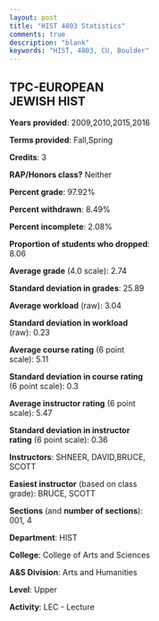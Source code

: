 ```yaml
---
layout: post
title: "HIST 4803 Statistics"
comments: true
description: "blank"
keywords: "HIST, 4803, CU, Boulder"
--- 
```

<head>
<script src="https://ajax.googleapis.com/ajax/libs/jquery/2.1.3/jquery.min.js"></script>
<script src="https://dl.dropboxusercontent.com/s/pc42nxpaw1ea4o9/highcharts.js?dl=0"></script>
<!-- <script src="../assets/js/highcharts.js"></script> -->
<style type="text/css">@font-face {
	font-family: "Bebas Neue";
	src: url(https://www.filehosting.org/file/details/544349/BebasNeue%20Regular.otf) format("opentype");
	}
	h1.Bebas { 
		font-family: "Bebas Neue", Verdana, Tahoma;
	}
</style>
</head>
<body>
	<div id="container" style="float: right; width: 45%; height: 88%; margin-left: 2.5%; margin-right: 2.5%;"></div>
	<script language="JavaScript">
		$(document).ready(function() {
		var chart = {type: 'column'};
		var title = {text: 'Grade Distribution'};
		var xAxis = {categories: ['A','B','C','D','F'],crosshair: true};
		var yAxis = {min: 0,title: {text: 'Percentage'}};
		var tooltip = {headerFormat: '<center><b><span style="font-size:20px">{point.key}</span></b></center>',
		               pointFormat: '<td style="padding:0"><b>{point.y:.1f}%</b></td>',
		               footerFormat: '</table>',shared: true,useHTML: true};
		var plotOptions = {column: {pointPadding: 0.0,borderWidth: 0}};  
		var credits = {enabled: false};var series= [{name: 'Percent',data: [27.03,39.64,23.42,5.41,4.5,]}];
		var json = {};
		json.chart = chart;
		json.title = title;
		json.tooltip = tooltip;
		json.xAxis = xAxis;
		json.yAxis = yAxis;  
		json.series = series;
		json.plotOptions = plotOptions;  
		json.credits = credits;
		$('#container').highcharts(json);
	});
	</script>
</body>
			   
## TPC-EUROPEAN JEWISH HIST

**Years provided**: 2009,2010,2015,2016

**Terms provided**: Fall,Spring

**Credits**: 3

**RAP/Honors class?** Neither

**Percent grade**: 97.92%

**Percent withdrawn**: 8.49%

**Percent incomplete**: 2.08%

**Proportion of students who dropped**: 8.06

**Average grade** (4.0 scale): 2.74

**Standard deviation in grades**: 25.89

**Average workload** (raw): 3.04

**Standard deviation in workload** (raw): 0.23

**Average course rating** (6 point scale): 5.11

**Standard deviation in course rating** (6 point scale): 0.3

**Average instructor rating** (6 point scale): 5.47

**Standard deviation in instructor rating** (6 point scale): 0.36

**Instructors**: SHNEER, DAVID,BRUCE, SCOTT

**Easiest instructor** (based on class grade): BRUCE, SCOTT

**Sections** (and **number of sections**): 001, 4

**Department**: HIST

**College**: College of Arts and Sciences

**A&S Division**: Arts and Humanities

**Level**: Upper

**Activity**: LEC - Lecture